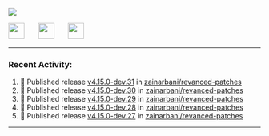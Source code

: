 <p align="left">
  <!-- Typing SVG by DenverCoder1 - https://github.com/DenverCoder1/readme-typing-svg -->
  <a href="https://github.com/DenverCoder1/readme-typing-svg">
    <img src="https://readme-typing-svg.demolab.com/?lines=Hello%2E%2E%2E;Im%20Zain;&font=Fira%20Code&center=false&width=440&height=45&color=00FFFF&vCenter=true&pause=1000&size=22" /></a>
</p>

<p align="left">
  <a href="https://www.youtube.com/@zainarbani"><img width="32px" src="https://www.freeiconspng.com/uploads/youtube-subscribe-png-youtube-subscribe-to-5.png"/></a>
  &#8287;&#8287;&#8287;&#8287;&#8287;
  <a href="mailto:zaintsyariev@gmail.com"><img width="32px" src="https://www.freeiconspng.com/uploads/email-icon--100-flat-vol-2-iconset--graphicloads-18.png"/></a>
  &#8287;&#8287;&#8287;&#8287;&#8287;
  <a href="https://t.me/AnotherZain"><img width="32px" src="https://www.freeiconspng.com/uploads/telegram-icon-1.png"></a>
</p>

---

<h3>Recent Activity:</h3>

<!-- https://github.com/jamesgeorge007/github-activity-readme -->
<!--START_SECTION:activity-->
1. 🚀 Published release [v4.15.0-dev.31](https://github.com/zainarbani/revanced-patches/releases/tag/v4.15.0-dev.31) in [zainarbani/revanced-patches](https://github.com/zainarbani/revanced-patches)
2. 🚀 Published release [v4.15.0-dev.30](https://github.com/zainarbani/revanced-patches/releases/tag/v4.15.0-dev.30) in [zainarbani/revanced-patches](https://github.com/zainarbani/revanced-patches)
3. 🚀 Published release [v4.15.0-dev.29](https://github.com/zainarbani/revanced-patches/releases/tag/v4.15.0-dev.29) in [zainarbani/revanced-patches](https://github.com/zainarbani/revanced-patches)
4. 🚀 Published release [v4.15.0-dev.28](https://github.com/zainarbani/revanced-patches/releases/tag/v4.15.0-dev.28) in [zainarbani/revanced-patches](https://github.com/zainarbani/revanced-patches)
5. 🚀 Published release [v4.15.0-dev.27](https://github.com/zainarbani/revanced-patches/releases/tag/v4.15.0-dev.27) in [zainarbani/revanced-patches](https://github.com/zainarbani/revanced-patches)
<!--END_SECTION:activity-->

---
